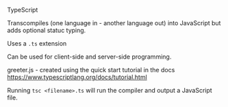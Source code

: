 TypeScript 

Transcompiles (one language in - another language out) into JavaScript but adds optional statuc typing.

Uses a ``.ts`` extension

Can be used for client-side and server-side programming.

greeter.js - created using the quick start tutorial in the docs https://www.typescriptlang.org/docs/tutorial.html

Running ```tsc <filename>.ts``` will run the compiler and output a JavaScript file.